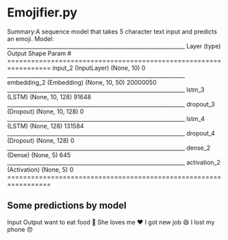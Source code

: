 <h1>Emojifier.py</h1>
Summary:A sequence model that takes 5 character text input and predicts an emoji.
Model:
_________________________________________________________________
Layer (type)                 Output Shape              Param #   
=================================================================
input_2 (InputLayer)         (None, 10)                0         
_________________________________________________________________
embedding_2 (Embedding)      (None, 10, 50)            20000050  
_________________________________________________________________
lstm_3 (LSTM)                (None, 10, 128)           91648     
_________________________________________________________________
dropout_3 (Dropout)          (None, 10, 128)           0         
_________________________________________________________________
lstm_4 (LSTM)                (None, 128)               131584    
_________________________________________________________________
dropout_4 (Dropout)          (None, 128)               0         
_________________________________________________________________
dense_2 (Dense)              (None, 5)                 645       
_________________________________________________________________
activation_2 (Activation)    (None, 5)                 0         
=================================================================

<h2>Some predictions by model</h2>
Input               Output
want to eat food    🍴
She loves me        ❤️
I got new job       😄
I lost my phone     😞
